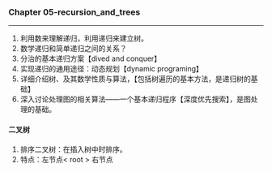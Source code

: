 ### Chapter 05-recursion_and_trees

----------
1. 利用数来理解递归，利用递归来建立树。
2. 数学递归和简单递归之间的关系？
3. 分治的基本递归方案【dived and conquer】
4. 实现递归的通用途径：动态规划【dynamic programing】
5. 详细介绍树、及其数学性质与算法，【包括树遍历的基本方法，是递归树的基础】
6. 深入讨论处理图的相关算法——一个基本递归程序【深度优先搜索】，是图处理的基础。

#### 二叉树
1. 排序二叉树：在插入树中时排序。
2. 特点：左节点< root > 右节点 




